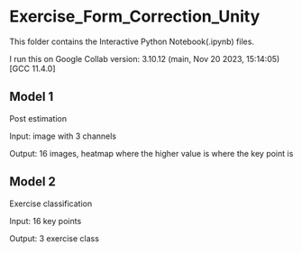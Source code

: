 # Exercise_Form_Correction_Unity

This folder contains the Interactive Python Notebook(.ipynb) files. 

I run this on Google Collab version: 3.10.12 (main, Nov 20 2023, 15:14:05) [GCC 11.4.0]

## Model 1
Post estimation

Input: image with 3 channels

Output: 16 images, heatmap where the higher value is where the key point is 

## Model 2
Exercise classification

Input: 16 key points

Output: 3 exercise class


